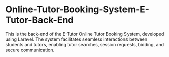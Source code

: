 # Online-Tutor-Booking-System-E-Tutor-Back-End
This is the back-end of the E-Tutor Online Tutor Booking System, developed using Laravel. The system facilitates seamless interactions between students and tutors, enabling tutor searches, session requests, bidding, and secure communication.
